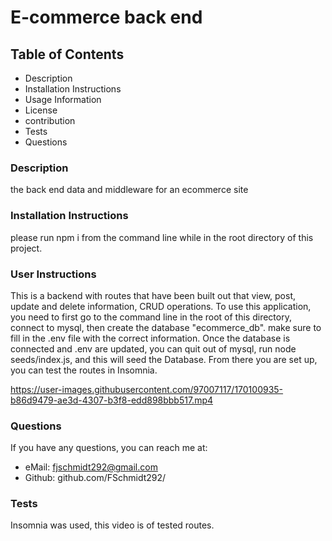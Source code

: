 # E-commerce back end
  
  ## Table of Contents
  - Description
  - Installation Instructions
  - Usage Information
  - License
  - contribution
  - Tests
  - Questions
  
  ### Description 
  the back end data and middleware for an ecommerce site

  ### Installation Instructions
  please run npm i from the command line while in the root directory of this project. 

  ### User Instructions
  This is a backend with routes that have been built out that view, post, update and delete information, CRUD operations. To use this application, you need to first go to the command line in the root of this directory, connect to mysql, then create the database "ecommerce_db". make sure to fill in the .env file with the correct information. Once the database is connected and .env are updated, you can quit out of mysql, run node seeds/index.js, and this will seed the Database. From there you are set up, you can test the routes in Insomnia.

https://user-images.githubusercontent.com/97007117/170100935-b86d9479-ae3d-4307-b3f8-edd898bbb517.mp4

  ### Questions
  If you have any questions, you can reach me at:
  - eMail: fjschmidt292@gmail.com
  - Github: github.com/FSchmidt292/

  ### Tests
  Insomnia was used, this video is of tested routes.

